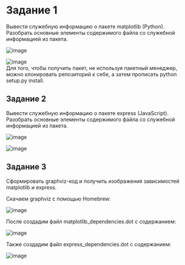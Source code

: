# Задание 1
Вывести служебную информацию о пакете matplotlib (Python). Разобрать основные элементы содержимого файла со служебной информацией из пакета.

![image](https://github.com/user-attachments/assets/0da308e8-8fab-48b6-9a74-4764664d52d3)<br>

![image](https://github.com/user-attachments/assets/434bb2fc-5014-45c3-918d-438d8cf133cc)<br>
Для того, чтобы получить пакет, не используя пакетный менеджер, можно клонировать репозиторий к себе, а затем прописать python setup.py install.

## Задание 2
Вывести служебную информацию о пакете express (JavaScript). Разобрать основные элементы содержимого файла со служебной информацией из пакета.

![image](https://github.com/user-attachments/assets/bb666485-1c54-4c82-a6c0-f61b84c43164)<br>

![image](https://github.com/user-attachments/assets/645e54bf-4bed-4fef-8976-ff581e809e06)

## Задание 3
Сформировать graphviz-код и получить изображения зависимостей matplotlib и express.

Скачаем graphviz с помощью Homebrew:<br>

![image](https://github.com/user-attachments/assets/fcb3337d-3d94-498c-b92d-19c425ab74d2)

После создадим файл matplotlib_dependencies.dot с содержанием:<br>

![image](https://github.com/user-attachments/assets/e89bd26c-e017-4877-b3e6-f3ad09845661)

Также создадим файл express_dependencies.dot с содержанием:<br>

![image](https://github.com/user-attachments/assets/4eb79da4-b906-4f6f-a3d7-40225d3480d0)

